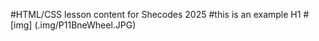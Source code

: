 <!-- this link -->
<!-- content-->
<!-- techniques-->
<!-- content form is not required -->
#HTML/CSS lesson content for Shecodes 2025
#this is an example H1
#[img] (.img/P11BneWheel.JPG)


